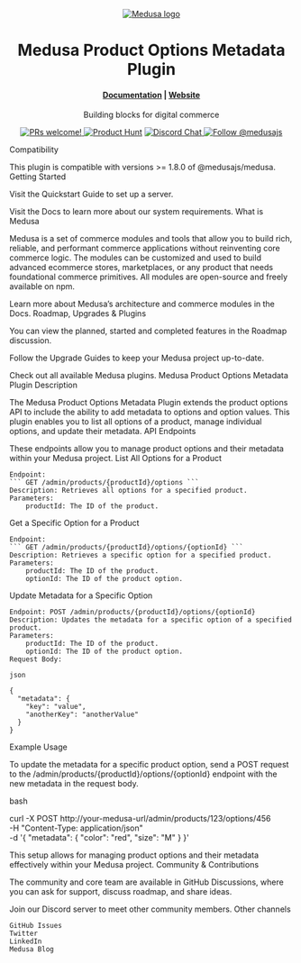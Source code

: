 <p align="center">
  <a href="https://www.medusajs.com">
  <picture>
    <source media="(prefers-color-scheme: dark)" srcset="https://user-images.githubusercontent.com/59018053/229103275-b5e482bb-4601-46e6-8142-244f531cebdb.svg">
    <source media="(prefers-color-scheme: light)" srcset="https://user-images.githubusercontent.com/59018053/229103726-e5b529a3-9b3f-4970-8a1f-c6af37f087bf.svg">
    <img alt="Medusa logo" src="https://user-images.githubusercontent.com/59018053/229103726-e5b529a3-9b3f-4970-8a1f-c6af37f087bf.svg">
    </picture>
  </a>
</p>
<h1 align="center">
  Medusa Product Options Metadata Plugin
</h1>
<h4 align="center">
  <a href="https://docs.medusajs.com">Documentation</a> |
  <a href="https://www.medusajs.com">Website</a>
</h4>
<p align="center">
  Building blocks for digital commerce
</p>
<p align="center">
  <a href="https://github.com/medusajs/medusa/blob/master/CONTRIBUTING.md">
    <img src="https://img.shields.io/badge/PRs-welcome-brightgreen.svg?style=flat" alt="PRs welcome!" />
  </a>
    <a href="https://www.producthunt.com/posts/medusa"><img src="https://img.shields.io/badge/Product%20Hunt-%231%20Product%20of%20the%20Day-%23DA552E" alt="Product Hunt"></a>
  <a href="https://discord.gg/xpCwq3Kfn8">
    <img src="https://img.shields.io/badge/chat-on%20discord-7289DA.svg" alt="Discord Chat" />
  </a>
  <a href="https://twitter.com/intent/follow?screen_name=medusajs">
    <img src="https://img.shields.io/twitter/follow/medusajs.svg?label=Follow%20@medusajs" alt="Follow @medusajs" />
  </a>
</p>
Compatibility

This plugin is compatible with versions >= 1.8.0 of @medusajs/medusa.
Getting Started

Visit the Quickstart Guide to set up a server.

Visit the Docs to learn more about our system requirements.
What is Medusa

Medusa is a set of commerce modules and tools that allow you to build rich, reliable, and performant commerce applications without reinventing core commerce logic. The modules can be customized and used to build advanced ecommerce stores, marketplaces, or any product that needs foundational commerce primitives. All modules are open-source and freely available on npm.

Learn more about Medusa’s architecture and commerce modules in the Docs.
Roadmap, Upgrades & Plugins

You can view the planned, started and completed features in the Roadmap discussion.

Follow the Upgrade Guides to keep your Medusa project up-to-date.

Check out all available Medusa plugins.
Medusa Product Options Metadata Plugin
Description

The Medusa Product Options Metadata Plugin extends the product options API to include the ability to add metadata to options and option values. This plugin enables you to list all options of a product, manage individual options, and update their metadata.
API Endpoints

These endpoints allow you to manage product options and their metadata within your Medusa project.
List All Options for a Product

	Endpoint: 
	``` GET /admin/products/{productId}/options ```
    Description: Retrieves all options for a specified product.
    Parameters:
        productId: The ID of the product.

Get a Specific Option for a Product

    Endpoint: 
	``` GET /admin/products/{productId}/options/{optionId} ```
    Description: Retrieves a specific option for a specified product.
    Parameters:
        productId: The ID of the product.
        optionId: The ID of the product option.

Update Metadata for a Specific Option

    Endpoint: POST /admin/products/{productId}/options/{optionId}
    Description: Updates the metadata for a specific option of a specified product.
    Parameters:
        productId: The ID of the product.
        optionId: The ID of the product option.
    Request Body:

    json

    {
      "metadata": {
        "key": "value",
        "anotherKey": "anotherValue"
      }
    }

Example Usage

To update the metadata for a specific product option, send a POST request to the /admin/products/{productId}/options/{optionId} endpoint with the new metadata in the request body.

bash

curl -X POST http://your-medusa-url/admin/products/123/options/456 \
-H "Content-Type: application/json" \
-d '{
  "metadata": {
    "color": "red",
    "size": "M"
  }
}'

This setup allows for managing product options and their metadata effectively within your Medusa project.
Community & Contributions

The community and core team are available in GitHub Discussions, where you can ask for support, discuss roadmap, and share ideas.

Join our Discord server to meet other community members.
Other channels

    GitHub Issues
    Twitter
    LinkedIn
    Medusa Blog